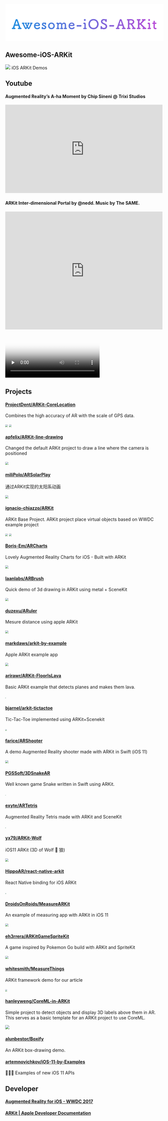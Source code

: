 <p align="center">
  <img src="banner.png">
</p>

## Awesome-iOS-ARKit
![](https://camo.githubusercontent.com/13c4e50d88df7178ae1882a203ed57b641674f94/68747470733a2f2f63646e2e7261776769742e636f6d2f73696e647265736f726875732f617765736f6d652f643733303566333864323966656437386661383536353265336136336531353464643865383832392f6d656469612f62616467652e737667)
iOS ARKit Demos

## Youtube
#### Augmented Reality’s A-ha Moment by Chip Sineni @ Trixi Studios

<iframe width="500" height="281" src="https://www.youtube.com/embed/ZBdRAdSosv4" frameborder="0" allowfullscreen></iframe>

#### ARKit Inter-dimensional Portal by @nedd. Music by The SAME.
<iframe width="500" height="375" src="https://www.youtube.com/embed/rIPfpGCxONQ" frameborder="0" allowfullscreen></iframe>

<video id="video" controls="" preload="none" poster="http://media.w3.org/2010/05/sintel/poster.png">
      <source id="mp4" src="http://media.w3.org/2010/05/sintel/trailer.mp4" type="video/mp4">
      <source id="webm" src="http://media.w3.org/2010/05/sintel/trailer.webm" type="video/webm">
      <source id="ogv" src="http://media.w3.org/2010/05/sintel/trailer.ogv" type="video/ogg">
</video>
    
## Projects
#### [ProjectDent/ARKit-CoreLocation](https://github.com/ProjectDent/ARKit-CoreLocation) 
Combines the high accuracy of AR with the scale of GPS data.

<p align="left">
    <img src="https://github.com/ProjectDent/ARKit-CoreLocation/blob/master/giphy-1.gif?raw=true" style="zoom:50%" align=left/>
    <img src="https://github.com/ProjectDent/ARKit-CoreLocation/blob/master/giphy-2.gif?raw=true" style="zoom:50%" align=right/>
</p>

#### [apfelix/ARKit-line-drawing](https://github.com/lapfelix/ARKit-line-drawing)
Changed the default ARKit project to draw a line where the camera is positioned

<img src="https://camo.githubusercontent.com/b4e2aa31d0fc7661256ce92d1d4aaabc7c06a68a/68747470733a2f2f7468756d62732e6766796361742e636f6d2f446972656374496e7369676e69666963616e74496365666973682d73697a655f726573747269637465642e676966" style="zoom:60%"/>

#### [miliPolo/ARSolarPlay](https://github.com/miliPolo/ARSolarPlay)
通过ARKit实现的太阳系动画

<img src="https://github.com/miliPolo/ARSolarPlay/blob/master/ARSolarPlay/Asset/ARSolarPlay.gif?raw=true" style="zoom:60%"/>

#### [ignacio-chiazzo/ARKit](https://github.com/ignacio-chiazzo/ARKit)
ARKit Base Project. ARKit project place virtual objects based on WWDC example project

<p align="left">
    <img src="https://camo.githubusercontent.com/f534b780c1fc2827697f012c50eb0d36f326ad74/687474703a2f2f692e6d616b65616769662e636f6d2f6d656469612f362d31382d323031372f6e71306d31622e676966" style="zoom:50%" align=left/>
    <img src="https://camo.githubusercontent.com/2cf6b8f45b07c36780c371e464692b4170e95233/687474703a2f2f692e6d616b65616769662e636f6d2f6d656469612f362d31382d323031372f447a537536472e676966" style="zoom:50%" align=right/>
</p>

#### [Boris-Em/ARCharts](https://github.com/Boris-Em/ARCharts)
Lovely Augmented Reality Charts for iOS - Built with ARKit

<img src="https://camo.githubusercontent.com/8fe4fe57069739e242329fcedcb890e4ce7bfad6/68747470733a2f2f73322e706f7374696d672e6f72672f666e7769636c70646c2f67697068792d646f776e73697a65642d6c617267652e676966" style="zoom:60%"/>

#### [laanlabs/ARBrush](https://github.com/laanlabs/ARBrush)
Quick demo of 3d drawing in ARKit using metal + SceneKit

<img src="https://github.com/laanlabs/ARBrush/blob/master/anim.gif?raw=true" style="zoom:60%"/>

#### [duzexu/ARuler](https://github.com/duzexu/ARuler)
Mesure distance using apple ARKit

<img src="https://github.com/duzexu/ARuler/blob/master/Design/preview_vertical.gif?raw=true" style="zoom:60%"/>

#### [markdaws/arkit-by-example](https://github.com/markdaws/arkit-by-example)
Apple ARKit example app

<img src="https://camo.githubusercontent.com/3a6240f71daea764d61cce4389a3d62cd5b3ba21/68747470733a2f2f696d672e796f75747562652e636f6d2f76692f724e46516c3749345436592f302e6a7067" style="zoom:60%"/>

#### [arirawr/ARKit-FloorIsLava](https://github.com/arirawr/ARKit-FloorIsLava)
Basic ARKit example that detects planes and makes them lava.

<img src="https://raw.githubusercontent.com/arirawr/ARKit-FloorIsLava/master/IMG_0700.PNG" style="zoom:15%"/>

#### [bjarnel/arkit-tictactoe](https://github.com/bjarnel/arkit-tictactoe)
Tic-Tac-Toe implemented using ARKit+Scenekit

<img src="https://raw.githubusercontent.com/bjarnel/arkit-tictactoe/master/tictactoe-shadows.jpg" style="zoom:30%"/>

#### [farice/ARShooter](https://github.com/farice/ARShooter)
A demo Augmented Reality shooter made with ARKit in Swift (iOS 11) 

<img src="https://user-images.githubusercontent.com/13244177/26912181-a08e94cc-4bc7-11e7-9261-2ed24e69f1f7.gif" style="zoom:60%"/>

#### [PGSSoft/3DSnakeAR](https://github.com/PGSSoft/3DSnakeAR)
Well known game Snake written in Swift using ARKit.

<img src="https://github.com/PGSSoft/3DSnakeAR/raw/master/image1.PNG?raw=true" style="zoom:15%" align=left/>

#### [exyte/ARTetris](https://github.com/exyte/ARTetris)
Augmented Reality Tetris made with ARKit and SceneKit

<img src="https://camo.githubusercontent.com/ed8f9e75e2cdab7b268692b0f979ebf94ab19b64/687474703a2f2f692e696d6775722e636f6d2f425869393439792e6a7067" style="zoom:15%"/>

#### [yx79/ARKit-Wolf](https://github.com/yx79/ARKit-Wolf)
iOS11 ARKit (3D of Wolf 🐺 狼)

<img src="https://camo.githubusercontent.com/8a706d86c3ec995c60111dddb09344c3c94f107f/68747470733a2f2f73746f726167652e676f6f676c65617069732e636f6d2f77656261707030312d3134393630302e61707073706f742e636f6d2f6769746875622f776f6c662e676966" style="zoom:60%"/>

#### [HippoAR/react-native-arkit](https://github.com/HippoAR/react-native-arkit)
React Native binding for iOS ARKit

<img src="https://github.com/HippoAR/react-native-arkit/blob/master/screenshots/geometries.jpg?raw=true" style="zoom:20%"/>

#### [DroidsOnRoids/MeasureARKit](https://github.com/DroidsOnRoids/MeasureARKit)
An example of measuring app with ARKit in iOS 11

<img src="https://camo.githubusercontent.com/42c6ca7198c329d0018292ab695cd0f49d822177/68747470733a2f2f7777772e74686564726f6964736f6e726f6964732e636f6d2f77702d636f6e74656e742f75706c6f6164732f323031372f30372f6d6561737572696e675f696f735f352e676966" style="zoom:60%"/>

#### [eh3rrera/ARKitGameSpriteKit](https://github.com/eh3rrera/ARKitGameSpriteKit)
A game inspired by Pokemon Go build with ARKit and SpriteKit

<img src="https://camo.githubusercontent.com/4faa68a4b611eb5ff308e70d5f8091d3a12b34fe/68747470733a2f2f696d672e796f75747562652e636f6d2f76692f306d6d614c69755941686f2f302e6a7067" style="zoom:60%"/>

#### [whitesmith/MeasureThings](https://github.com/whitesmith/MeasureThings)
ARKit framework demo for our article

<img src="https://camo.githubusercontent.com/40afbf1c0922a87a9b16936f0b3bee71c6cc773f/68747470733a2f2f7768697465736d6974682d776562736974652e73332e616d617a6f6e6177732e636f6d2f323031372f4a756c2f61726b69745f64656d6f5f796f75747562652d313530303536353039323131362e706e67" style="zoom:40%"/>

#### [hanleyweng/CoreML-in-ARKit](https://github.com/hanleyweng/CoreML-in-ARKit)
Simple project to detect objects and display 3D labels above them in AR. This serves as a basic template for an ARKit project to use CoreML.

<img src="https://github.com/hanleyweng/CoreML-in-ARKit/raw/master/post-media/giphy.gif" style="zoom:80%"/>

#### [alunbestor/Boxify](https://github.com/alunbestor/Boxify)
An ARKit box-drawing demo.

#### [artemnovichkov/iOS-11-by-Examples](https://github.com/artemnovichkov/iOS-11-by-Examples)
👨🏻‍💻 Examples of new iOS 11 APIs

## Developer
#### [Augmented Reality for iOS - WWDC 2017](https://developer.apple.com/videos/play/wwdc2017/602/)

#### [ARKit | Apple Developer Documentation](https://developer.apple.com/documentation/arkit)

